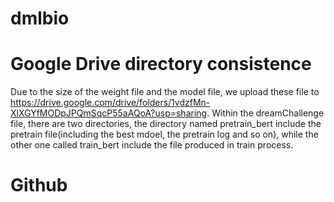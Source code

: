 # dmlbio

# Google Drive directory consistence
Due to the size of the weight file and the model file, we upload these file to https://drive.google.com/drive/folders/1vdzfMn-XlXGYfMODpJPQmSqcP55aAQoA?usp=sharing. Within the dreamChallenge file, there are two directories, the directory named pretrain_bert include the pretrain file(including the best mdoel, the pretrain log and so on), while the other one called train_bert include the file produced in train process.

# Github 
